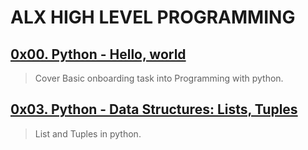 # ALX HIGH LEVEL PROGRAMMING

## [0x00. Python - Hello, world](./0x00-python-hello_world/README.md)
> Cover Basic onboarding task into Programming with python.

## [0x03. Python - Data Structures: Lists, Tuples](./0x03-python-data_structures/)
> List and Tuples in python.
